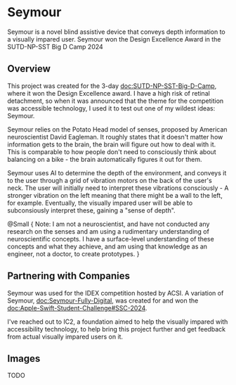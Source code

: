 # Seymour

Seymour is a novel blind assistive device that conveys depth information to a visually impared user. Seymour won the Design Excellence Award in the SUTD-NP-SST Big D Camp 2024

## Overview

This project was created for the 3-day <doc:SUTD-NP-SST-Big-D-Camp>, where it won the Design Excellence award. I have
a high risk of retinal detachment, so when it was announced that the theme for the competition was accessible technology,
I used it to test out one of my wildest ideas: Seymour. 

Seymour relies on the Potato Head model of senses, proposed by American neuroscientist David Eagleman. It roughly
states that it doesn't matter how information gets to the brain, the brain will figure out how to deal with it. This
is comparable to how people don't need to consciously think about balancing on a bike - the brain automatically figures
it out for them.

Seymour uses AI to determine the depth of the environment, and conveys it to the user through a grid of vibration motors 
on the back of the user's neck. The user will initially need to interpret these vibrations consciously - A stronger 
vibration on the left meaning that there might be a wall to the left, for example. Eventually, the visually impared
user will be able to subconsiously interpret these, gaining a "sense of depth".

@Small {
    Note: I am not a neuroscientist, and have not conducted any research on the senses and am using a rudimentary understanding
    of neuroscientific concepts. I have a surface-level understanding of these concepts and what they achieve, and am using
    that knowledge as an engineer, not a doctor, to create prototypes.
}

## Partnering with Companies

Seymour was used for the IDEX competition hosted by ACSI. A variation of Seymour, <doc:Seymour-Fully-Digital>, was created 
for and won the <doc:Apple-Swift-Student-Challenge#SSC-2024>.

I've reached out to IC2, a foundation aimed to help the visually impared with accessibility technology, to help bring this
project further and get feedback from actual visually impared users on it.

## Images

TODO